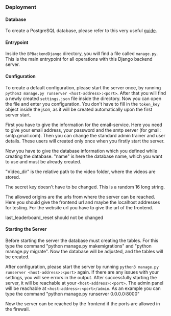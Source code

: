 ### Deployment

#### Database
To create a PostgreSQL database, please refer to this very useful [guide](https://www.digitalocean.com/community/tutorials/how-to-install-postgresql-on-ubuntu-20-04-quickstart-de).

#### Entrypoint
Inside the `BPBackendDjango` directory, you will find a file called `manage.py`. This is the main entrypoint for all operations with
this Django backend server.

#### Configuration
To create a default configuration, please start the server once, by running `python3 manage.py runserver <host-address>:<port>`.
After that you will find a newly created `settings.json` file inside the directory. Now you can open the file and enter you configuration.
You don't have to fill in the `token_key` object inside the json, as it will be created automatically upon the first server start.

First you have to give the information for the email-service. Here you need to give your email address, your password and the 
smtp server (for gmail: smtp.gmail.com). Then you can change the standard admin trainer and user
details. These users will created only once when you firstly start the server. 

Now you have to give the database information which you defined while creating 
the database. "name" is here the database name, which you want to use and must be already created.

"Video_dir" is the relative path to the video folder, where the videos are stored.

The secret key doesn't have to be changed. This is a random 16 long string.


The allowed origins are the urls from where the server can be reached.
Here you should give the frontend url and maybe the localhost addresses for testing.
For the website url you have to give the url of the frontend.

last_leaderboard_reset should not be changed


#### Starting the Server
Before starting the server the database must creating the tables.
For this type the command "python manage.py makemigrations" and
"python manage.py migrate". Now the database will be adjusted, and the tables will be created.

After configuration, please start the server by running `python3 manage.py runserver <host-address>:<port>` again.
If there are any issues with your settings, you will see errors in the output. After successfully starting the server, it will
be reachable at your `<host-address>:<port>`. The admin panel will be reachable at `<host-address>:<port>/admin`.
As an example you can type the command "python manage.py runserver 0.0.0.0:8000"

Now the server can be reached by the frontend if the ports are allowed in the firewall.